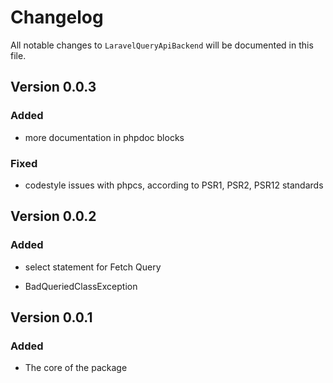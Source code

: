 # Changelog

All notable changes to `LaravelQueryApiBackend` will be documented in this file.

## Version 0.0.3

### Added
- more documentation in phpdoc blocks

### Fixed
- codestyle issues with phpcs, according to PSR1, PSR2, PSR12 standards

## Version 0.0.2

### Added
- select statement for Fetch Query

- BadQueriedClassException

## Version 0.0.1

### Added
- The core of the package
